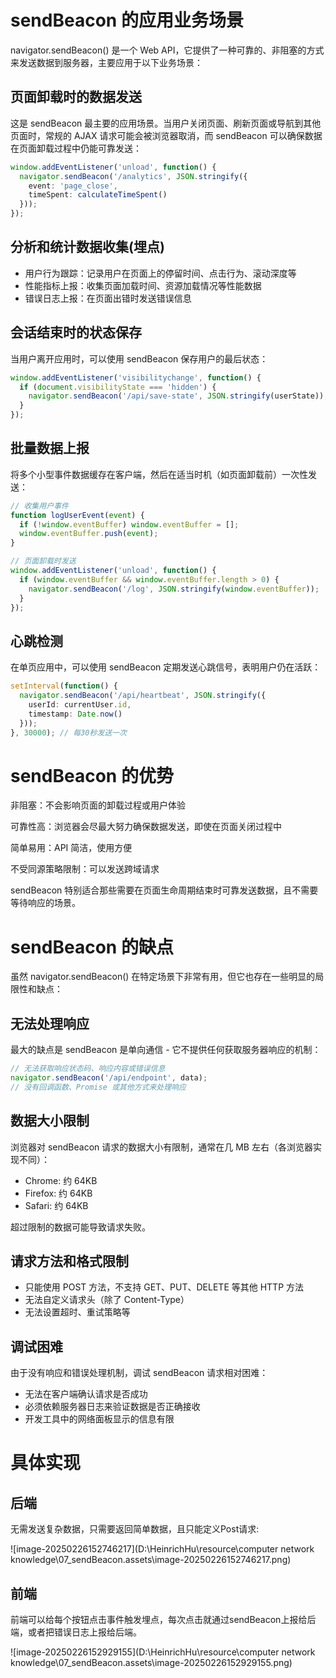 # sendBeacon 的应用业务场景

navigator.sendBeacon() 是一个 Web API，它提供了一种可靠的、非阻塞的方式来发送数据到服务器，主要应用于以下业务场景：

## 页面卸载时的数据发送

这是 sendBeacon 最主要的应用场景。当用户关闭页面、刷新页面或导航到其他页面时，常规的 AJAX 请求可能会被浏览器取消，而 sendBeacon 可以确保数据在页面卸载过程中仍能可靠发送：

```typescript
window.addEventListener('unload', function() {
  navigator.sendBeacon('/analytics', JSON.stringify({
    event: 'page_close',
    timeSpent: calculateTimeSpent()
  }));
});
```

## 分析和统计数据收集(埋点)

- 用户行为跟踪：记录用户在页面上的停留时间、点击行为、滚动深度等
- 性能指标上报：收集页面加载时间、资源加载情况等性能数据
- 错误日志上报：在页面出错时发送错误信息

## 会话结束时的状态保存

当用户离开应用时，可以使用 sendBeacon 保存用户的最后状态：

```typescript
window.addEventListener('visibilitychange', function() {
  if (document.visibilityState === 'hidden') {
    navigator.sendBeacon('/api/save-state', JSON.stringify(userState));
  }
});
```

## 批量数据上报

将多个小型事件数据缓存在客户端，然后在适当时机（如页面卸载前）一次性发送：

```typescript
// 收集用户事件
function logUserEvent(event) {
  if (!window.eventBuffer) window.eventBuffer = [];
  window.eventBuffer.push(event);
}

// 页面卸载时发送
window.addEventListener('unload', function() {
  if (window.eventBuffer && window.eventBuffer.length > 0) {
    navigator.sendBeacon('/log', JSON.stringify(window.eventBuffer));
  }
});
```

## 心跳检测

在单页应用中，可以使用 sendBeacon 定期发送心跳信号，表明用户仍在活跃：

```typescript
setInterval(function() {
  navigator.sendBeacon('/api/heartbeat', JSON.stringify({
    userId: currentUser.id,
    timestamp: Date.now()
  }));
}, 30000); // 每30秒发送一次
```

# sendBeacon 的优势

非阻塞：不会影响页面的卸载过程或用户体验

可靠性高：浏览器会尽最大努力确保数据发送，即使在页面关闭过程中

简单易用：API 简洁，使用方便

不受同源策略限制：可以发送跨域请求

sendBeacon 特别适合那些需要在页面生命周期结束时可靠发送数据，且不需要等待响应的场景。



# sendBeacon 的缺点

虽然 navigator.sendBeacon() 在特定场景下非常有用，但它也存在一些明显的局限性和缺点：

## 无法处理响应

最大的缺点是 sendBeacon 是单向通信 - 它不提供任何获取服务器响应的机制：

```typescript
// 无法获取响应状态码、响应内容或错误信息
navigator.sendBeacon('/api/endpoint', data);
// 没有回调函数、Promise 或其他方式来处理响应
```

## 数据大小限制

浏览器对 sendBeacon 请求的数据大小有限制，通常在几 MB 左右（各浏览器实现不同）：

- Chrome: 约 64KB
- Firefox: 约 64KB
- Safari: 约 64KB

超过限制的数据可能导致请求失败。

## 请求方法和格式限制

- 只能使用 POST 方法，不支持 GET、PUT、DELETE 等其他 HTTP 方法
- 无法自定义请求头（除了 Content-Type）
- 无法设置超时、重试策略等

## 调试困难

由于没有响应和错误处理机制，调试 sendBeacon 请求相对困难：

- 无法在客户端确认请求是否成功
- 必须依赖服务器日志来验证数据是否正确接收
- 开发工具中的网络面板显示的信息有限



# 具体实现

## 后端

无需发送复杂数据，只需要返回简单数据，且只能定义Post请求:


![image-20250226152746217](D:\HeinrichHu\resource\computer network knowledge\07_sendBeacon.assets\image-20250226152746217.png)

## 前端

前端可以给每个按钮点击事件触发埋点，每次点击就通过sendBeacon上报给后端，或者把错误日志上报给后端。

![image-20250226152929155](D:\HeinrichHu\resource\computer network knowledge\07_sendBeacon.assets\image-20250226152929155.png)